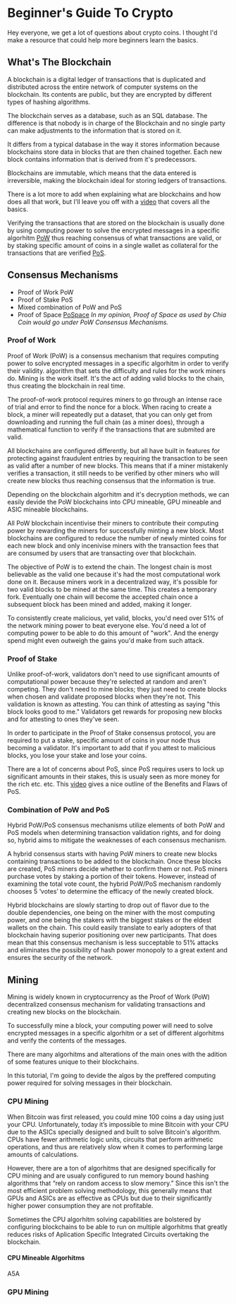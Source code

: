 # Beginner's Guide To Crypto

Hey everyone, we get a lot of questions about crypto coins. I thought I'd make a resource that could help more beginners learn the basics.

## What's The Blockchain
A blockchain is a digital ledger of transactions that is duplicated and distributed across the entire network of computer systems on the blockchain. Its contents are public, but they are encrypted by different types of hashing algorithms.

The blockchain serves as a database, such as an SQL database. The difference is that nobody is in charge of the Blockchain and no single party can make adjustments to the information that is stored on it.

It differs from a typical database in the way it stores information because blockchains store data in blocks that are then chained together. Each new block contains information that is derived from it's predecessors.

Blockchains are immutable, which means that the data entered is irreversible, making the blockchain ideal for storing ledgers of transactions.

There is a lot more to add when explaining what are blockchains and how does all that work, but I'll leave you off with a [video](https://www.youtube.com/watch?v=bBC-nXj3Ng4) that covers all the basics.

Verifying the transactions that are stored on the blockchain is usually done by using computing power to solve the encrypted messages in a specific algorhitm [PoW](https://ethereum.org/en/developers/docs/consensus-mechanisms/pow/) thus reaching consensus of what transactions are valid, or by staking specific amount of coins in a single wallet as collateral for the transactions that are verified [PoS](https://ethereum.org/en/developers/docs/consensus-mechanisms/pos/).
## Consensus Mechanisms

- Proof of Work PoW
- Proof of Stake PoS
- Mixed combination of PoW and PoS
- Proof of Space [PoSpace](https://www.chia.net/) *In my opinion, Proof of Space as used by Chia Coin would go under PoW Consensus Mechanisms.*

### Proof of Work

Proof of Work (PoW) is a consensus mechanism that requires computing power to solve encrypted messages in a specific algorhitm in order to verify their validity. algorithm that sets the difficulty and rules for the work miners do. Mining is the work itself. It's the act of adding valid blocks to the chain, thus creating the blockchain in real time.

The proof-of-work protocol requires miners to go through an intense race of trial and error to find the nonce for a block. When racing to create a block, a miner will repeatedly put a dataset, that you can only get from downloading and running the full chain (as a miner does), through a mathematical function to verify if the transactions that are submited are valid.

All blockchains are configured differently, but all have built in features for protecting against fraudulent entries by requiring the transaction to be seen as valid after a number of new blocks. This means that if a miner mistakenly verifies a transaction, it still needs to be verified by other miners who will create new blocks thus reaching consensus that the information is true.

Depending on the blockchain algorhitm and it's decryption methods, we can easily devide the PoW blockchains into CPU mineable, GPU mineable and ASIC mineable blockchains.

All PoW blockchain incentivise their miners to contribute their computing power by rewarding the miners for successfully minting a new block. Most blockchains are configured to reduce the number of newly minted coins for each new block and only incenivise miners with the transaction fees that are consumed by users that are transacting over that blockchain.

The objective of PoW is to extend the chain. The longest chain is most believable as the valid one because it's had the most computational work done on it. Because miners work in a decentralized way, it's possible for two valid blocks to be mined at the same time. This creates a temporary fork. Eventually one chain will become the accepted chain once a subsequent block has been mined and added, making it longer.

To consistently create malicious, yet valid, blocks, you'd need over 51% of the network mining power to beat everyone else. You'd need a lot of computing power to be able to do this amount of "work". And the energy spend might even outweigh the gains you'd make from such attack.
### Proof of Stake

Unlike proof-of-work, validators don't need to use significant amounts of computational power because they're selected at random and aren't competing. They don't need to mine blocks; they just need to create blocks when chosen and validate proposed blocks when they're not. This validation is known as attesting. You can think of attesting as saying "this block looks good to me." Validators get rewards for proposing new blocks and for attesting to ones they've seen.

In order to participate in the Proof of Stake consensus protocol, you are required to put a stake, specific amount of coins in your node thus becoming a validator. It's important to add that if you attest to malicious blocks, you lose your stake and lose your coins.

There are a lot of concerns about PoS, since PoS requires users to lock up significant amounts in their stakes, this is usualy seen as more money for the rich etc. etc. This [video](https://www.youtube.com/watch?v=9rgyH_GljZw) gives a nice outline of the Benefits and Flaws of PoS.

### Combination of PoW and PoS

Hybrid PoW/PoS consensus mechanisms utilize elements of both PoW and PoS models when determining transaction validation rights, and for doing so, hybrid aims to mitigate the weaknesses of each consensus mechanism.

A hybrid consensus starts with having PoW miners to create new blocks containing transactions to be added to the blockchain. Once these blocks are created, PoS miners decide whether to confirm them or not. PoS miners purchase votes by staking a portion of their tokens. However, instead of examining the total vote count, the hybrid PoW/PoS mechanism randomly chooses 5 ‘votes’ to determine the efficacy of the newly created block.

Hybrid blockchains are slowly starting to drop out of flavor due to the double dependencies, one being on the miner with the most computing power, and one being the stakers with the biggest stakes or the eldest wallets on the chain. This could easily translate to early adopters of that blockchain having superior positioning over new participants. That does mean that this consensus mechanism is less succeptable to 51% attacks and eliminates the possibility of hash power monopoly to a great extent and ensures the security of the network.

## Mining

Mining is widely known in cryptocurrency as the Proof of Work (PoW) decentralized consensus mechanism for validating transactions and creating new blocks on the blockchain.

To successfully mine a block, your computing power will need to solve encrypted messages in a specific algorhitm or a set of different algorhitms and verify the contents of the messages.

There are many algorhitms and alterations of the main ones with the adition of some features unique to their blockchains.

In this tutorial, I'm going to devide the algos by the preffered computing power required for solving messages in their blockchain.

### CPU Mining

When Bitcoin was first released, you could mine 100 coins a day using just your CPU. Unfortunately, today it’s impossible to mine Bitcoin with your CPU due to the ASICs specially designed and built to solve Bitcoin's algorithm. 
CPUs have fewer arithmetic logic units, circuits that perform arithmetic operations, and thus are relatively slow when it comes to performing large amounts of calculations.

However, there are a ton of algorhitms that are designed specifically for CPU mining and are usualy configured to run memory bound hashing algorithms that “rely on random access to slow memory.” Since this isn't the most efficient problem solving methodology, this generally means that GPUs and ASICs are as effective as CPUs but due to their significantly higher power consumption they are not profitable.

Sometimes the CPU algorhitm solving capabilities are bolstered by configuring blockchains to be able to run on multiple algorhitms that greatly reduces risks of Aplication Specific Integrated Circuits overtaking the blockchain.

#### CPU Mineable Algorhitms

A5A
### GPU Mining

